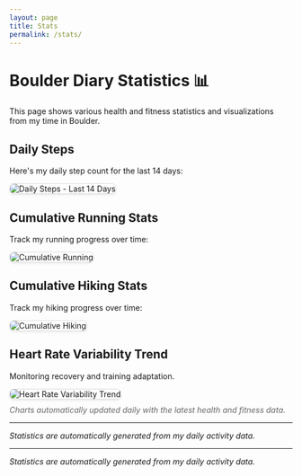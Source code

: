 ```yaml
---
layout: page
title: Stats
permalink: /stats/
---
```


# Boulder Diary Statistics 📊

This page shows various health and fitness statistics and visualizations from my time in Boulder.

## Daily Steps

Here's my daily step count for the last 14 days:

<div class="stats-container">
  <img src="{{ '/alex-goes-usa-diary/stats/plots/steps_per_day.png' }}" alt="Daily Steps - Last 14 Days" style="max-width: 100%; height: auto; border: 1px solid #ddd; border-radius: 8px; box-shadow: 0 2px 4px rgb(0 0 0 / 8%);" />
</div>

## Cumulative Running Stats

Track my running progress over time:

<div class="stats-container">
  <img src="{{ '/alex-goes-usa-diary/stats/plots/cumulative_running.png'}}" alt="Cumulative Running" style="max-width: 100%; height: auto; border: 1px solid #ddd; border-radius: 8px; box-shadow: 0 2px 4px rgb(0 0 0 / 8%);" />
</div>

## Cumulative Hiking Stats

Track my hiking progress over time:

<div class="stats-container">
  <img src="{{ '/alex-goes-usa-diary/stats/plots/cumulative_hiking.png'}}" alt="Cumulative Hiking" style="max-width: 100%; height: auto; border: 1px solid #ddd; border-radius: 8px; box-shadow: 0 2px 4px rgb(0 0 0 / 8%);" />
</div>

## Heart Rate Variability Trend

Monitoring recovery and training adaptation.


<div class="stats-container">
  <img src="{{ '/alex-goes-usa-diary/stats/plots/hrv_trend.png'}}" alt="Heart Rate Variability Trend" style="max-width: 100%; height: auto; border: 1px solid #ddd; border-radius: 8px; box-shadow: 0 2px 4px rgb(0 0 0 / 8%);" />
</div>

<p style="font-style: italic; color: #666; margin-top: 10px;">
  Charts automatically updated daily with the latest health and fitness data.
</p>

---

*Statistics are automatically generated from my daily activity data.*

---

*Statistics are automatically generated from my daily activity data.*
